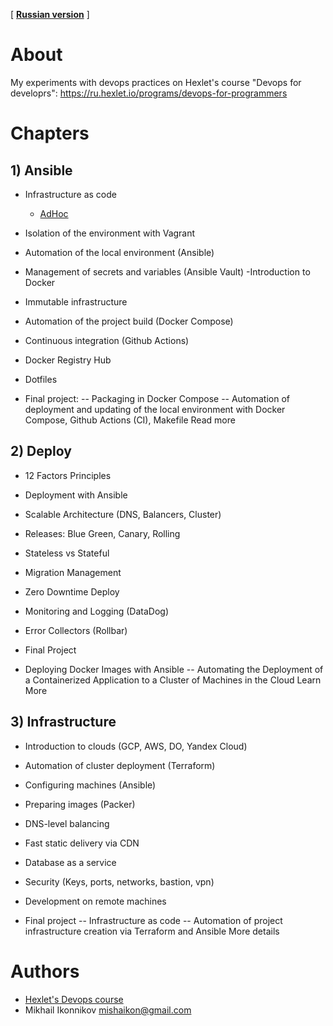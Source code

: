 [ **[Russian version](README.MD)** ]

# About
My experiments with devops practices on Hexlet's course "Devops for developrs":
https://ru.hexlet.io/programs/devops-for-programmers 

# Chapters

## 1) Ansible
- Infrastructure as code
    - [AdHoc](https://wiki.yandex.ru/wiki/izuchaemyekursy/hexlet-devops/urok-2--ad-hoc-v-ansible/)
- Isolation of the environment with Vagrant
- Automation of the local environment (Ansible)
- Management of secrets and variables (Ansible Vault)
-Introduction to Docker
- Immutable infrastructure
- Automation of the project build (Docker Compose)
- Continuous integration (Github Actions)
- Docker Registry Hub
- Dotfiles

- Final project: 
-- Packaging in Docker Compose
-- Automation of deployment and updating of the local environment with Docker Compose, Github Actions (CI), Makefile Read more

## 2) Deploy
- 12 Factors Principles
- Deployment with Ansible
- Scalable Architecture (DNS, Balancers, Cluster)
- Releases: Blue Green, Canary, Rolling
- Stateless vs Stateful
- Migration Management
- Zero Downtime Deploy
- Monitoring and Logging (DataDog)
- Error Collectors (Rollbar)

- Final Project
- Deploying Docker Images with Ansible
-- Automating the Deployment of a Containerized Application to a Cluster of Machines in the Cloud Learn More

## 3) Infrastructure
- Introduction to clouds (GCP, AWS, DO, Yandex Cloud)
- Automation of cluster deployment (Terraform)
- Configuring machines (Ansible)
- Preparing images (Packer)
- DNS-level balancing
- Fast static delivery via CDN
- Database as a service
- Security (Keys, ports, networks, bastion, vpn)
- Development on remote machines

- Final project
-- Infrastructure as code
-- Automation of project infrastructure creation via Terraform and Ansible More details

# Authors
- [Hexlet's Devops course](https://ru.hexlet.io/programs/devops-for-programmers)
- Mikhail Ikonnikov <mishaikon@gmail.com>
